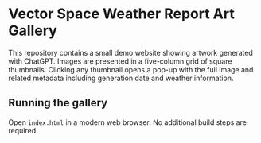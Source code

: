 # Vector Space Weather Report Art Gallery

This repository contains a small demo website showing artwork generated with ChatGPT. Images are presented in a five-column grid of square thumbnails. Clicking any thumbnail opens a pop-up with the full image and related metadata including generation date and weather information.

## Running the gallery

Open `index.html` in a modern web browser. No additional build steps are required.
